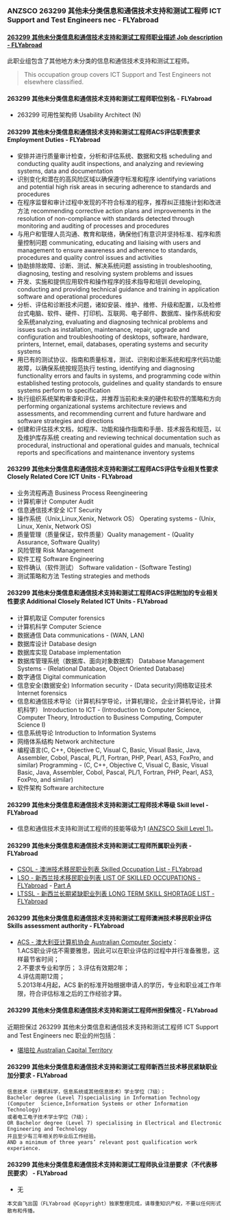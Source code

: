 ### ANZSCO 263299 其他未分类信息和通信技术支持和测试工程师 ICT Support and Test Engineers nec - FLYabroad ###

####  [263299 其他未分类信息和通信技术支持和测试工程师职业描述 Job description - FLYabroad](http://www.flyabroadvisa.com/anzsco/1331.html#133111)

此职业组包含了其他地方未分类的信息和通信技术支持和测试工程师。

> This occupation group covers ICT Support and Test Engineers not elsewhere classified.

#### 263299 其他未分类信息和通信技术支持和测试工程师职位别名 - FLYabroad
 
- 263299	 可用性架构师 Usability Architect (N)

#### 263299 其他未分类信息和通信技术支持和测试工程师ACS评估职责要求 Employment Duties - FLYabroad

- 安排并进行质量审计检查，分析和评估系统、数据和文档 scheduling and conducting quality audit inspections, and analyzing and reviewing systems, data and documentation 
- 识别变化和潜在的高风险区域以确保遵守标准和程序 identifying variations and potential high risk areas in securing adherence to standards and procedures 
- 在程序监督和审计过程中发现的不符合标准的程序，推荐纠正措施计划和改进方法 recommending corrective action plans and improvements in the resolution of non-compliance with standards detected through monitoring and auditing of processes and procedures 
- 与用户和管理人员沟通、教育和联络，确保他们有意识并坚持标准、程序和质量控制问题 communicating, educating and liaising with users and management to ensure awareness and adherence to standards, procedures and quality control issues and activities 
- 协助排除故障、诊断、测试、解决系统问题 assisting in troubleshooting, diagnosing, testing and resolving system problems and issues 
- 开发、实施和提供应用软件和操作程序的技术指导和培训 developing, conducting and providing technical guidance and training in application software and operational procedures 
- 分析、评估和诊断技术问题，诸如安装、维护、维修、升级和配置，以及检修台式电脑、软件、硬件、打印机、互联网、电子邮件、数据库、操作系统和安全系统analyzing, evaluating and diagnosing technical problems and issues such as installation, maintenance, repair, upgrade and configuration and troubleshooting of desktops, software, hardware, printers, Internet, email, databases, operating systems and security systems 
- 用已有的测试协议、指南和质量标准，测试、识别和诊断系统和程序代码功能故障，以确保系统按规范执行 testing, identifying and diagnosing functionality errors and faults in systems, and programming code within established testing protocols, guidelines and quality standards to ensure systems perform to specification 
- 执行组织系统架构审查和评估，并推荐当前和未来的硬件和软件的策略和方向 performing organizational systems architecture reviews and assessments, and recommending current and future hardware and software strategies and directions 
- 创建和评估技术文档，如程序、功能和操作指南和手册、技术报告和规范，以及维护库存系统 creating and reviewing technical documentation such as procedural, instructional and operational guides and manuals, technical reports and specifications and maintenance inventory systems 

#### 263299 其他未分类信息和通信技术支持和测试工程师ACS评估专业相关性要求 Closely Related Core ICT Units - FLYabroad

- 业务流程再造 Business Process Reengineering 
- 计算机审计 Computer Audit 
- 信息通信技术安全 ICT Security 
- 操作系统（Unix,Linux,Xenix, Network OS） Operating systems - (Unix, Linux, Xenix, Network OS) 
- 质量管理（质量保证，软件质量）Quality management - (Quality Assurance, Software Quality) 
- 风险管理 Risk Management 
- 软件工程 Software Engineering  
- 软件确认（软件测试） Software validation - (Software Testing) 
- 测试策略和方法 Testing strategies and methods 

#### 263299 其他未分类信息和通信技术支持和测试工程师ACS评估附加的专业相关性要求 Additional Closely Related ICT Units - FLYabroad

- 计算机取证 Computer forensics
- 计算机科学 Computer Science 
- 数据通信 Data communications - (WAN, LAN) 
- 数据库设计 Database design 
- 数据库实现 Database implementation 
- 数据库管理系统（数据库、面向对象数据库） Database Management Systems - (Relational Database, Object Oriented Database) 
- 数字通信 Digital communication
- 信息安全(数据安全) Information security - (Data security)网络取证技术 Internet forensics 
- 信息和通信技术导论（计算机科学导论，计算机理论，企业计算机导论，计算机科学） Introduction to ICT - (Introduction to Computer Science, Computer Theory, Introduction to Business Computing, Computer Science I) 
- 信息系统导论 Introduction to Information Systems 
- 网络体系结构 Network architecture
- 编程语言(C, C++, Objective C, Visual C, Basic, Visual Basic, Java, Assembler, Cobol, Pascal, PL/1, Fortran, PHP, Pearl, AS3, FoxPro, and similar) Programming - (C, C++, Objective C, Visual C, Basic, Visual Basic, Java, Assembler, Cobol, Pascal, PL/1, Fortran, PHP, Pearl, AS3, FoxPro, and similar) 
- 软件架构 Software architecture 

#### 263299 其他未分类信息和通信技术支持和测试工程师技术等级 Skill level - FLYabroad

- 信息和通信技术支持和测试工程师的技能等级为1 [(ANZSCO Skill Level 1)](http://www.flyabroadvisa.com/anzsco/)。

#### 263299 其他未分类信息和通信技术支持和测试工程师所属职业列表 - FLYabroad

- [CSOL - 澳洲技术移民职业列表 Skilled Occupation List - FLYabroad](http://www.flyabroadvisa.com/sol/)
- [LSO - 新西兰技术移民职业列表 LIST OF SKILLED OCCUPATIONS - FLYabroad](http://nz.flyabroadvisa.com/lso/) - [Part A](parta)
- [LTSSL - 新西兰长期紧缺职业列表 LONG TERM SKILL SHORTAGE LIST - FLYabroad](http://nz.flyabroadvisa.com/work-residence/ltssl.html)

#### 263299 其他未分类信息和通信技术支持和测试工程师澳洲技术移民职业评估 Skills assessment authority - FLYabroad

- [ACS - 澳大利亚计算机协会 Australian Computer Society](http://www.flyabroadvisa.com/ass/acs.html)：      
1.ACS职业评估不需要雅思，因此可以在职业评估的过程中并行准备雅思，这样最节省时间；     
2.不要求专业和学历；
3.评估有效期2年；    
4.评估周期12周；   
5.2013年4月起，ACS 新的标准开始根据申请人的学历，专业和职业减工作年限，符合评估标准之后的工作经验才算。

#### 263299 其他未分类信息和通信技术支持和测试工程师州担保情况 - FLYabroad

近期担保过 263299 其他未分类信息和通信技术支持和测试工程师 ICT Support and Test Engineers nec 职业的州包括：

- [堪培拉 Australian Capital Territory](http://www.flyabroadvisa.com/zdb/act.html)

#### 263299 其他未分类信息和通信技术支持和测试工程师新西兰技术移民紧缺职业加分要求 - FLYabroad

    信息技术（计算机科学，信息系统或其他信息技术）学士学位（7级）；
    Bachelor degree (Level 7)specialising in Information Technology (Computer  Science,Information Systems or other Information Technology) 
    或者电工电子技术学士学位（7级）；
    OR Bachelor degree (Level 7) specialising in Electrical and Electronic  Engineering and Technology 
    并且至少有三年相关的毕业后工作经验。
    AND a minimum of three years’ relevant post qualification work experience.

#### 263299 其他未分类信息和通信技术支持和测试工程师执业注册要求（不代表移民要求） - FLYabroad

- 无

`本文由飞出国（FLYabroad @Copyright）独家整理完成，请尊重知识产权，不要以任何形式散布和传播。`
